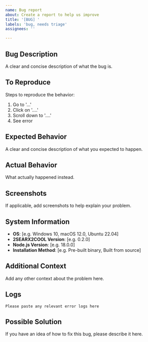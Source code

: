```yaml
---
name: Bug report
about: Create a report to help us improve
title: '[BUG] '
labels: 'bug, needs triage'
assignees: ''

---
```


## Bug Description
A clear and concise description of what the bug is.

## To Reproduce
Steps to reproduce the behavior:
1. Go to '...'
2. Click on '....'
3. Scroll down to '....'
4. See error

## Expected Behavior
A clear and concise description of what you expected to happen.

## Actual Behavior
What actually happened instead.

## Screenshots
If applicable, add screenshots to help explain your problem.

## System Information
 - **OS**: [e.g. Windows 10, macOS 12.0, Ubuntu 22.04]
 - **2SEARX2COOL Version**: [e.g. 0.2.0]
 - **Node.js Version**: [e.g. 18.0.0]
 - **Installation Method**: [e.g. Pre-built binary, Built from source]

## Additional Context
Add any other context about the problem here.

## Logs
```
Please paste any relevant error logs here
```

## Possible Solution
If you have an idea of how to fix this bug, please describe it here.